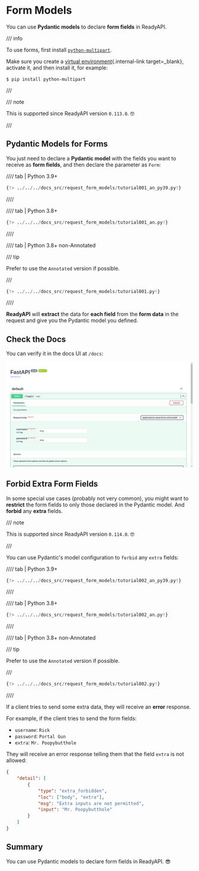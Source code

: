 # Form Models

You can use **Pydantic models** to declare **form fields** in ReadyAPI.

/// info

To use forms, first install <a href="https://github.com/Kludex/python-multipart" class="external-link" target="_blank">`python-multipart`</a>.

Make sure you create a [virtual environment](../virtual-environments.md){.internal-link target=_blank}, activate it, and then install it, for example:

```console
$ pip install python-multipart
```

///

/// note

This is supported since ReadyAPI version `0.113.0`. 🤓

///

## Pydantic Models for Forms

You just need to declare a **Pydantic model** with the fields you want to receive as **form fields**, and then declare the parameter as `Form`:

//// tab | Python 3.9+

```Python hl_lines="9-11  15"
{!> ../../../docs_src/request_form_models/tutorial001_an_py39.py!}
```

////

//// tab | Python 3.8+

```Python hl_lines="8-10  14"
{!> ../../../docs_src/request_form_models/tutorial001_an.py!}
```

////

//// tab | Python 3.8+ non-Annotated

/// tip

Prefer to use the `Annotated` version if possible.

///

```Python hl_lines="7-9  13"
{!> ../../../docs_src/request_form_models/tutorial001.py!}
```

////

**ReadyAPI** will **extract** the data for **each field** from the **form data** in the request and give you the Pydantic model you defined.

## Check the Docs

You can verify it in the docs UI at `/docs`:

<div class="screenshot">
<img src="/img/tutorial/request-form-models/image01.png">
</div>

## Forbid Extra Form Fields

In some special use cases (probably not very common), you might want to **restrict** the form fields to only those declared in the Pydantic model. And **forbid** any **extra** fields.

/// note

This is supported since ReadyAPI version `0.114.0`. 🤓

///

You can use Pydantic's model configuration to `forbid` any `extra` fields:

//// tab | Python 3.9+

```Python hl_lines="12"
{!> ../../../docs_src/request_form_models/tutorial002_an_py39.py!}
```

////

//// tab | Python 3.8+

```Python hl_lines="11"
{!> ../../../docs_src/request_form_models/tutorial002_an.py!}
```

////

//// tab | Python 3.8+ non-Annotated

/// tip

Prefer to use the `Annotated` version if possible.

///

```Python hl_lines="10"
{!> ../../../docs_src/request_form_models/tutorial002.py!}
```

////

If a client tries to send some extra data, they will receive an **error** response.

For example, if the client tries to send the form fields:

* `username`: `Rick`
* `password`: `Portal Gun`
* `extra`: `Mr. Poopybutthole`

They will receive an error response telling them that the field `extra` is not allowed:

```json
{
    "detail": [
        {
            "type": "extra_forbidden",
            "loc": ["body", "extra"],
            "msg": "Extra inputs are not permitted",
            "input": "Mr. Poopybutthole"
        }
    ]
}
```

## Summary

You can use Pydantic models to declare form fields in ReadyAPI. 😎
